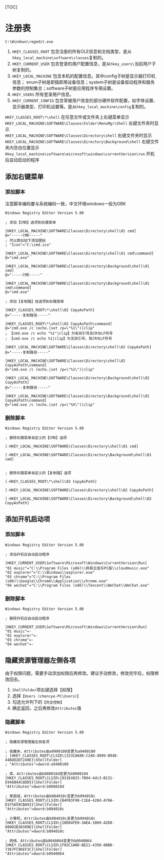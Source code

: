 [TOC]

# 注册表

`C:\Windows\regedit.exe`

1. `HKEY_CLASSES_ROOT` 包含注册的所有OLE信息和文档类型，是从 `hkey_local_machine\software\classes`复制的。
2. `HKEY_CURRENT_USER` 包含登录的用户配置信息，是从`hkey_users\`当前用户子
    树复制的。
3. `HKEY_LOCAL_MACHINE` 包含本机的配置信息。其中config子树是显示器打印机信息； enum子树是即插即用设备信息；system子树是设备驱动程序和服务参数的控制集合；software子树是应用程序专用设置。
4. `HKEY_USERS` 所有登录用户信息。
5. `HKEY_CURRENT_CONFIG` 包含常被用户改变的部分硬件软件配置，如字体设置、显示器类型、打印机设置等。是从`hkey_local_machine\config`复制的。

`HKEY_CLASSES_ROOT\*\shell` 在任意文件或文件夹上右键菜单显示  
`HKEY_LOCAL_MACHINE\SOFTWARE\Classes\Folder\MenuMgr\Shell` 右键文件夹时显示  
`HKEY_LOCAL_MACHINE\SOFTWARE\Classes\Directory\shell` 右键文件夹时显示  
`HKEY_LOCAL_MACHINE\SOFTWARE\Classes\Directory\Background\shell` 右键文件夹内空白位置显示  
`Hkey_local_machine\software\microsoft\windows\currentVersion\run` 开机后自动启动的程序  

## 添加右键菜单

### 添加脚本

注意脚本编码要与系统编码一致，中文环境windows一般为GBK

```basic
Windows Registry Editor Version 5.00

; 添加【CMD】选项到右键菜单

[HKEY_LOCAL_MACHINE\SOFTWARE\Classes\Directory\shell\01 cmd]
@="-----CMD-----"
; 可以类似如下添加图标
; "Icon"="C:\cmd.ico"

[HKEY_LOCAL_MACHINE\SOFTWARE\Classes\Directory\shell\01 cmd\command]
@="cmd.exe"

[HKEY_LOCAL_MACHINE\SOFTWARE\Classes\Directory\Background\shell\01 cmd]
@="-----CMD-----"

[HKEY_LOCAL_MACHINE\SOFTWARE\Classes\Directory\Background\shell\01 cmd\command]
@="cmd.exe"

; 添加【复制路】径选项到右键菜单

[HKEY_CLASSES_ROOT\*\shell\02 CopyAsPath]
@="-----复制路径-----"

[HKEY_CLASSES_ROOT\*\shell\02 CopyAsPath\command]
@="cmd.exe /c (echo.|set /p=\"%1\")|clip"
; 【cmd.exe /c echo "%1"|clip】为有双引号及CR与LF符号
; 【cmd.exe /c echo %1|clip】为无双引号，有CR与LF符号

[HKEY_LOCAL_MACHINE\SOFTWARE\Classes\Directory\shell\02 CopyAsPath]
@="-----复制路径-----"

[HKEY_LOCAL_MACHINE\SOFTWARE\Classes\Directory\shell\02 CopyAsPath\command]
@="cmd.exe /c (echo.|set /p=\"%1\")|clip"

[HKEY_LOCAL_MACHINE\SOFTWARE\Classes\Directory\Background\shell\02 CopyAsPath]
@="-----复制路径-----"

[HKEY_LOCAL_MACHINE\SOFTWARE\Classes\Directory\Background\shell\02 CopyAsPath\command]
@="cmd.exe /c (echo.|set /p=\"%V\")|clip"
```

### 删除脚本

```basic
Windows Registry Editor Version 5.00

; 删除右键菜单自定义的【CMD】选项

[-HKEY_LOCAL_MACHINE\SOFTWARE\Classes\Directory\shell\01 cmd]

[-HKEY_LOCAL_MACHINE\SOFTWARE\Classes\Directory\Background\shell\01 cmd]


; 删除右键菜单自定义的【复制路】选项

[-HKEY_CLASSES_ROOT\*\shell\02 CopyAsPath]

[-HKEY_LOCAL_MACHINE\SOFTWARE\Classes\Directory\shell\02 CopyAsPath]

[-HKEY_LOCAL_MACHINE\SOFTWARE\Classes\Directory\Background\shell\02 CopyAsPath]
```

## 添加开机启动项

### 添加脚本

```basic
Windows Registry Editor Version 5.00

; 添加开机后自动启动程序

[HKEY_CURRENT_USER\Software\Microsoft\Windows\CurrentVersion\Run]
"01 music"="C:\\Program Files (x86)\\网易云音乐PC版\\cloudmusic.exe"
"02 explorer"="C:\\Windows\\explorer.exe"
"03 chrome"="C:\\Program Files (x86)\\Google\\Chrome\\Application\\chrome.exe"
"04 wechat"="C:\\Program Files (x86)\\Tencent\\WeChat\\WeChat.exe"
```

### 删除脚本

```basic
Windows Registry Editor Version 5.00

; 删除开机后自动启动程序

[HKEY_CURRENT_USER\Software\Microsoft\Windows\CurrentVersion\Run]
"01 music"=-
"02 explorer"=-
"03 chrome"=-
"04 wechat"=-
```

## 隐藏资源管理器左侧各项

由于权限问题，需要手动添加权限后再修改。建议手动修改，修改完毕后，权限修改回去。  
1. `ShellFolder`项右键选择【权限】  
2. 选择`【Users (chencye-PC\Users)】`  
3. 勾选允许列下的`【完全控制】`  
4. 确定返回，之后再修改`Attributes`值  

### 隐藏脚本

```basic
Windows Registry Editor Version 5.00

; 隐藏资源管理器左侧各项

; 收藏夹，Attributes由a0900100变更为a9400100
; [HKEY_CLASSES_ROOT\CLSID\{323CA680-C24D-4099-B94D-446DD2D7249E}\ShellFolder]
; "Attributes"=dword:a9400100

; 库，Attributes由b080010d变更为b090010d
[HKEY_CLASSES_ROOT\CLSID\{031E4825-7B94-4dc3-B131-E946B44C8DD5}\ShellFolder]
"Attributes"=dword:b090010d

; 家庭组，Attributes由b084010c变更为b094010c
[HKEY_CLASSES_ROOT\CLSID\{B4FB3F98-C1EA-428d-A78A-D1F5659CBA93}\ShellFolder]
"Attributes"=dword:b094010c

; 计算机，Attributes由b084010c变更为b094010c
[HKEY_CLASSES_ROOT\CLSID\{20D04FE0-3AEA-1069-A2D8-08002B30309D}\ShellFolder]
"Attributes"=dword:b094010c

; 网络，Attributes由b0040064变更为b0940064
[HKEY_CLASSES_ROOT\CLSID\{F02C1A0D-BE21-4350-88B0-7367FC96EF3C}\ShellFolder]
"Attributes"=dword:b0940064
```
